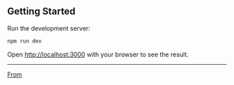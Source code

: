

## Getting Started

Run the development server:

```bash
npm run dev
```

Open [http://localhost:3000](http://localhost:3000) with your browser to see the result.

---
[From](https://github.com/goncy/nextjs-course)